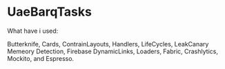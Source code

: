 # UaeBarqTasks

What have i used:

Butterknife, 
Cards, 
ContrainLayouts, 
Handlers, 
LifeCycles, 
LeakCanary Memeory Detection, 
Firebase DynamicLinks, 
Loaders, 
Fabric, 
Crashlytics, 
Mockito, and 
Espresso.
